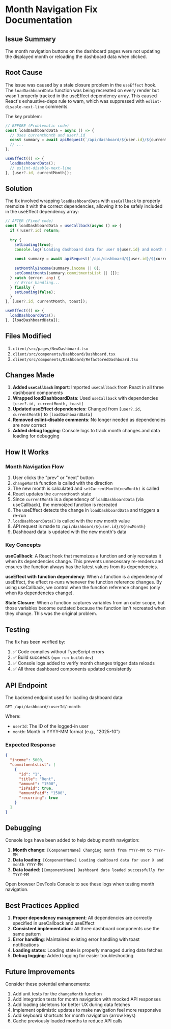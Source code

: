 # Month Navigation Fix Documentation

## Issue Summary
The month navigation buttons on the dashboard pages were not updating the displayed month or reloading the dashboard data when clicked.

## Root Cause
The issue was caused by a stale closure problem in the `useEffect` hook. The `loadDashboardData` function was being recreated on every render but wasn't properly tracked in the useEffect dependency array. This caused React's exhaustive-deps rule to warn, which was suppressed with `eslint-disable-next-line` comments.

The key problem:
```typescript
// BEFORE (Problematic code)
const loadDashboardData = async () => {
  // Uses currentMonth and user?.id
  const summary = await apiRequest(`/api/dashboard/${user.id}/${currentMonth}`);
  // ...
};

useEffect(() => {
  loadDashboardData();
  // eslint-disable-next-line
}, [user?.id, currentMonth]);
```

## Solution
The fix involved wrapping `loadDashboardData` with `useCallback` to properly memoize it with the correct dependencies, allowing it to be safely included in the useEffect dependency array:

```typescript
// AFTER (Fixed code)
const loadDashboardData = useCallback(async () => {
  if (!user?.id) return;
  
  try {
    setLoading(true);
    console.log(`Loading dashboard data for user ${user.id} and month ${currentMonth}`);
    
    const summary = await apiRequest(`/api/dashboard/${user.id}/${currentMonth}`);
    
    setMonthlyIncome(summary.income || 0);
    setCommitments(summary.commitmentsList || []);
  } catch (error: any) {
    // Error handling...
  } finally {
    setLoading(false);
  }
}, [user?.id, currentMonth, toast]);

useEffect(() => {
  loadDashboardData();
}, [loadDashboardData]);
```

## Files Modified
1. `client/src/pages/NewDashboard.tsx`
2. `client/src/components/Dashboard/Dashboard.tsx`
3. `client/src/components/Dashboard/RefactoredDashboard.tsx`

## Changes Made
1. **Added `useCallback` import**: Imported `useCallback` from React in all three dashboard components
2. **Wrapped loadDashboardData**: Used `useCallback` with dependencies `[user?.id, currentMonth, toast]`
3. **Updated useEffect dependencies**: Changed from `[user?.id, currentMonth]` to `[loadDashboardData]`
4. **Removed eslint-disable comments**: No longer needed as dependencies are now correct
5. **Added debug logging**: Console logs to track month changes and data loading for debugging

## How It Works

### Month Navigation Flow
1. User clicks the "prev" or "next" button
2. `changeMonth` function is called with the direction
3. The new month is calculated and `setCurrentMonth(newMonth)` is called
4. React updates the `currentMonth` state
5. Since `currentMonth` is a dependency of `loadDashboardData` (via useCallback), the memoized function is recreated
6. The useEffect detects the change in `loadDashboardData` and triggers a re-run
7. `loadDashboardData()` is called with the new month value
8. API request is made to `/api/dashboard/${user.id}/${newMonth}`
9. Dashboard data is updated with the new month's data

### Key Concepts

**useCallback**: A React hook that memoizes a function and only recreates it when its dependencies change. This prevents unnecessary re-renders and ensures the function always has the latest values from its dependencies.

**useEffect with function dependency**: When a function is a dependency of useEffect, the effect re-runs whenever the function reference changes. By using useCallback, we control when the function reference changes (only when its dependencies change).

**Stale Closure**: When a function captures variables from an outer scope, but those variables become outdated because the function isn't recreated when they change. This was the original problem.

## Testing
The fix has been verified by:
1. ✅ Code compiles without TypeScript errors
2. ✅ Build succeeds (`npm run build:dev`)
3. ✅ Console logs added to verify month changes trigger data reloads
4. ✅ All three dashboard components updated consistently

## API Endpoint
The backend endpoint used for loading dashboard data:
```
GET /api/dashboard/:userId/:month
```

Where:
- `userId`: The ID of the logged-in user
- `month`: Month in YYYY-MM format (e.g., "2025-10")

### Expected Response
```json
{
  "income": 5000,
  "commitmentsList": [
    {
      "id": "1",
      "title": "Rent",
      "amount": "1500",
      "isPaid": true,
      "amountPaid": "1500",
      "recurring": true
    }
  ]
}
```

## Debugging
Console logs have been added to help debug month navigation:

1. **Month change**: `[ComponentName] Changing month from YYYY-MM to YYYY-MM`
2. **Data loading**: `[ComponentName] Loading dashboard data for user X and month YYYY-MM`
3. **Data loaded**: `[ComponentName] Dashboard data loaded successfully for YYYY-MM`

Open browser DevTools Console to see these logs when testing month navigation.

## Best Practices Applied
1. **Proper dependency management**: All dependencies are correctly specified in useCallback and useEffect
2. **Consistent implementation**: All three dashboard components use the same pattern
3. **Error handling**: Maintained existing error handling with toast notifications
4. **Loading states**: Loading state is properly managed during data fetches
5. **Debug logging**: Added logging for easier troubleshooting

## Future Improvements
Consider these potential enhancements:
1. Add unit tests for the `changeMonth` function
2. Add integration tests for month navigation with mocked API responses
3. Add loading skeletons for better UX during data fetches
4. Implement optimistic updates to make navigation feel more responsive
5. Add keyboard shortcuts for month navigation (arrow keys)
6. Cache previously loaded months to reduce API calls
